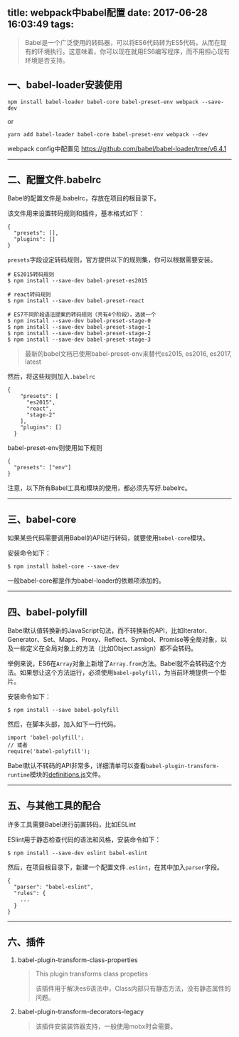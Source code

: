 title: webpack中babel配置
date: 2017-06-28 16:03:49
tags:
---

> Babel是一个广泛使用的转码器，可以将ES6代码转为ES5代码，从而在现有的环境执行。这意味着，你可以现在就用ES6编写程序，而不用担心现有环境是否支持。



## 一、babel-loader安装使用

```
npm install babel-loader babel-core babel-preset-env webpack --save-dev
```

or

```
yarn add babel-loader babel-core babel-preset-env webpack --dev
```

webpack config中配置见 https://github.com/babel/babel-loader/tree/v6.4.1

___



## 二、配置文件.babelrc

Babel的配置文件是.babelrc，存放在项目的根目录下。

该文件用来设置转码规则和插件，基本格式如下：

```
{
  "presets": [],
  "plugins": []
}
```

`presets`字段设定转码规则，官方提供以下的规则集，你可以根据需要安装。

```
# ES2015转码规则
$ npm install --save-dev babel-preset-es2015

# react转码规则
$ npm install --save-dev babel-preset-react

# ES7不同阶段语法提案的转码规则（共有4个阶段），选装一个
$ npm install --save-dev babel-preset-stage-0
$ npm install --save-dev babel-preset-stage-1
$ npm install --save-dev babel-preset-stage-2
$ npm install --save-dev babel-preset-stage-3
```
> 最新的babel文档已使用babel-preset-env来替代es2015, es2016, es2017, latest

然后，将这些规则加入`.babelrc`

```
{
    "presets": [
      "es2015",
      "react",
      "stage-2"
    ],
    "plugins": []
  }
```

babel-preset-env则使用如下规则
```
{
  "presets": ["env"]
}
```


注意，以下所有Babel工具和模块的使用，都必须先写好.babelrc。

___



## 三、babel-core

如果某些代码需要调用Babel的API进行转码，就要使用`babel-core`模块。

安装命令如下：

```
$ npm install babel-core --save-dev
```

一般babel-core都是作为babel-loader的依赖项添加的。

___



## 四、babel-polyfill

Babel默认值转换新的JavaScript句法，而不转换新的API，比如Iterator、Generator、Set、Maps、Proxy、Reflect、Symbol、Promise等全局对象，以及一些定义在全局对象上的方法（比如Object.assign）都不会转码。

举例来说，ES6在`Array`对象上新增了`Array.from`方法。Babel就不会转码这个方法。如果想让这个方法运行，必须使用`babel-polyfill`，为当前环境提供一个垫片。

安装命令如下：

```
$ npm install --save babel-polyfill
```

然后，在脚本头部，加入如下一行代码。

```
import 'babel-polyfill';
// 或者
require('babel-polyfill');
```

Babel默认不转码的API非常多，详细清单可以查看`babel-plugin-transform-runtime`模块的[definitions.js](https://github.com/babel/babel/blob/master/packages/babel-plugin-transform-runtime/src/definitions.js)文件。

___



## 五、与其他工具的配合

许多工具需要Babel进行前置转码，比如ESLint

ESlint用于静态检查代码的语法和风格，安装命令如下：

```
$ npm install --save-dev eslint babel-eslint
```

然后，在项目根目录下，新建一个配置文件`.eslint`，在其中加入`parser`字段。

```
{
  "parser": "babel-eslint",
  "rules": {
    ...
  }
}
```

___

## 六、插件

1. babel-plugin-transform-class-properties

   > This plugin transforms class propeties
   >
   > 该插件用于解决es6语法中，Class内部只有静态方法，没有静态属性的问题。

2. babel-plugin-transform-decorators-legacy

   > 该插件安装装饰器支持，一般使用mobx时会需要。